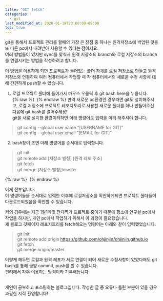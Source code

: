 ```yaml
---
title: "GIT fetch"
categories: 
  - git
last_modified_at: 2020-01-19T23:00:00+09:00
toc: true
---
```

git을 통해서 프로젝트 관리를 할때의 가장 큰 장점 중 하나는 원격저장소에 백업된 것을 또 다른 pc에서 내려받아 사용할 수 있다는 점이지요.<br/>
여러 방법들이 있지만 sync를 맞춰서 원격 저장소의 branch와 로컬 저장소의 branch를 연결시키는 방법을 작성하려고 합니다.<br/>

이 방법을 이용하게 되면 프로젝트가 들어있는 폴더 자체를 로컬 저장소로 만들고 원격 저장소와 연결하여 여러 컴퓨터에서 작업할 때 각 컴퓨터에서의 새로운 수정 사항에 대해 간편하게 push할 수 있습니다.<br/>

1. 로컬 프로젝트 폴더에 들어가서 마우스 우클릭 후 git bash here을 누릅니다.<br/>
{% raw %} <img src="https://ohjinjin.github.io/assets/images/20200117fetch/capture1.JPG" alt=""> {% endraw %}
만약 새로운 pc환경인 경우라면 git도 설치해주시고, 로컬 저장소에 프로젝트 레포지토리로 사용할 새로운 폴더를 하나 만들어주신 다음에 git bash를 열어주세용!<br/>
git을 새로 설치한 환경이라하면 아래 명령어도 입력을 미리 해주셔야 합니다.<br/>
>git config \-\-global user.name "[USERNAME for GIT]"<br/>
>git config \-\-global user.email "[EMAIL for GIT]"<br/>


2. bash창이 뜨면 아래 명령어를 순서대로 입력합니다.<br/>
>git init<br/>
>git remote add [저장소 별칭] [원격 레포 주소]<br/>
>git fetch<br/>
>git merge [저장소 별칭]/master<br/>

{% raw %} <img src="https://ohjinjin.github.io/assets/images/20200117fetch/capture2.JPG" alt=""> {% endraw %}

이게 전부입니다.<br/>
이 명령어들을 순서대로 입력한 이후에 로컬저장소를 확인하게되면 프로젝트 폴더들이 다운로드되었음을 확인할 수 있습니다.<br/>

저의 경우에는 지금 1일1커밋 잔디찍기 프로젝트 중이기 때문에 평소에 연구실 pc에서 작업을 하지만, 개인 pc에서 작업하기 위해서 이 과정이 필요했습니다.<br/>
제 블로그 깃페이지 레포지토리를 fetch해오는 명령어는 아래와 같이 입력했었습니다.

>git init<br/>
>git remote add origin https://github.com/ohjinjin/ohjinjin.github.io<br/>
>git fetch<br/>
>git merge origin/master<br/>

이렇게 해두면 로컬과 원격 레포가 서로 연결이 되어 새로운 수정사항이 있었다해도 git bash를 통해 금방 commit, push를 할 수 있습니다.<br/>
편리해서 자주 이용하는 방식이라 기록해둡니다.<br/><br/>

개인이 공부하고 포스팅하는 블로그입니다. 작성한 글 중 오류나 틀린 부분이 있을 경우 과감한 지적 환영합니다!<br/><br/>
